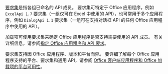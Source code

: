 [要求集](../develop/office-versions-and-requirement-sets.md)是指各组已命名的 API 成员。 要求集可特定于 Office 应用程序，例如 `ExcelApi 1.7` 要求集（一组仅可在 Excel 中使用的 API），也可常用于多个应用程序，例如 `DialogApi 1.1` 要求集（一组可在支持对话框 API 的任何 Office 应用程序中使用的 API）。

加载项可使用要求集来确定 Office 应用程序是否支持需要使用的 API 成员。 有关详细信息，请参阅[指定 Office 应用程序和 API 要求](../develop/specify-office-hosts-and-api-requirements.md)。

要求集支持因 Office 应用程序、版本和平台而异。 要详细了解每个 Office 应用程序支持的平台、要求集和通用 API，请参阅 [Office 客户端应用程序和 Office 加载项的平台可用性](../overview/office-add-in-availability.md)。
